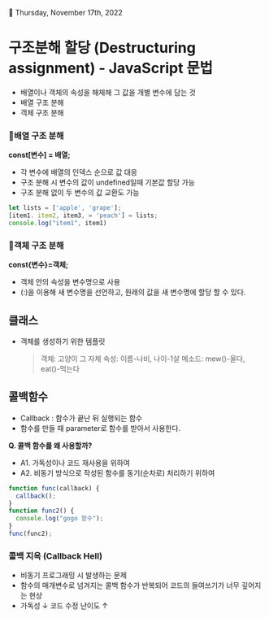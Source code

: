 🌱 Thursday, November 17th, 2022

# 구조분해 할당 (Destructuring assignment) - JavaScript 문법

- 배열이나 객체의 속성을 해체해 그 값을 개별 변수에 담는 것
- 배열 구조 분해
- 객체 구조 분해

### 📕배열 구조 분해

**const[변수] = 배열;**

- 각 변수에 배열의 인덱스 순으로 값 대응
- 구조 분해 시 변수의 값이 undefined일때 기본값 할당 가능
- 구조 분해 없이 두 변수의 값 교환도 가능

```javascript
let lists = ['apple', 'grape'];
[item1. item2, item3, = 'peach'] = lists;
console.log("item1", item1)
```

### 📕객체 구조 분해

**const{변수}=객체;**

- 객체 안의 속성을 변수명으로 사용
- (:)을 이용해 새 변수명을 선언하고, 원래의 값을 새 변수명에 할당 할 수 있다.

## 클래스

- 객체를 생성하기 위한 템플릿
  > 객체: 고양이 그 자체
  > 속성: 이름-나비, 나이-1살
  > 메소드: mew()-울다, eat()-먹는다

## 콜백함수

- Callback : 함수가 끝난 뒤 실행되는 함수
- 함수를 만들 때 parameter로 함수를 받아서 사용한다.

**Q. 콜백 함수를 왜 사용할까?**

- A1. 가독성이나 코드 재사용을 위하여
- A2. 비동기 방식으로 작성된 함수를 동기(순차로) 처리하기 위하여

```javascript
function func(callback) {
  callback();
}
function func2() {
  console.log("gogo 함수");
}
func(func2);
```

### 콜백 지옥 (Callback Hell)

- 비동기 프로그래밍 시 발생하는 문제
- 함수의 매개변수로 넘겨지는 콜백 함수가 반복되어 코드의 들여쓰기가 너무 깊어지는 현상
- 가독성 ↓ 코드 수정 난이도 ↑

